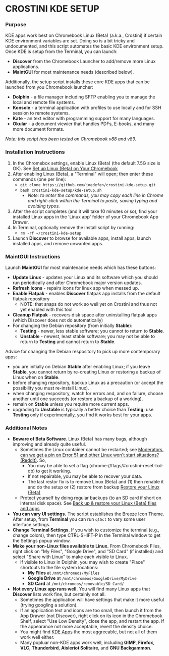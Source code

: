 # CROSTINI KDE SETUP #
### Purpose ###
KDE apps work best on Chromebook Linux (Beta) (a.k.a., Crostini) if certain KDE environment variables are set.
Doing so is a bit tricky and undocumented, and this script automates the basic KDE environment setup.
Once KDE is setup from the Terminal, you can launch:
* **Discover** from the Chromebook Launcher to add/remove more Linux applications.
* **MaintGUI** for most maintenance needs (described below).

Additionally, the setup script installs these core KDE apps that can be launched from you Chromebook launcher:
* **Dolphin** - a file manager including SFTP enabling you to manage the local and remote file systems.
* **Konsole** - a terminal application with profiles to use locally and for SSH session to remote systems.
* **Kate** - an text editor with programming support for many languages.
* **Okular** - a document viewier that handles PDFs, E-books, and many more document formats.

*Note: this script has been tested on Chromebook v88 and v89.*


### Installation Instructions ###

1. In the Chromebox settings, enable Linux (Beta) (the default 7.5G size is OK). See [Set up Linux (Beta) on Your Chromebook](https://support.google.com/chromebook/answer/9145439?p=chromebook_linuxapps&b=hatch-signed-mp-v6keys&visit_id=637506510150436611-3956044416&rd=1)
1. After enabling Linux (Beta), a "Terminal" will open;  then enter these commands (one per line):
	* `git clone https://github.com/joedefen/crostini-kde-setup.git`
	* `bash crostini-kde-setup/kde-setup.sh`
		* *Note: to enter the commands, you may copy each line in Chrome and right-click within the Terminal to paste, saving typing and avoiding typos.*
1. After the script completes (and it will take 10 minutes or so), find your installed Linux apps in the 'Linux app' folder of your Chromebook App Drawer.
1. In Terminal, optionally remove the install script by running:
	* `rm -rf ~/crostini-kde-setup`
1. Launch **Discover** to browse for available apps, install apps, launch installed apps, and remove unwanted apps.

### MaintGUI Instructions ###

Launch **MaintGUI** for most maintenance needs which has these buttons:
* **Update Linux** - updates your Linux and its software which you should run periodically
  and after Chromebook major version updates.
* **Refresh Icons** - repairs icons for linux app when messed up.
* **Enable Flatpak** - enables **Discover** flatpak app installs from the default flatpak repository
	* NOTE: that snaps do not work so well yet on Crostini and thus not yet enabled with this tool
* **Cleanup Flatpak** - recovers disk space after uninstalling flatpak apps (which Discover does not do automatically)
* For changing the Debian repository (from initially **Stable**):
    * **Testing** - newer, less stable software; you cannot to return to **Stable**.
    * **Unstable** - newest, least stable software; you may not be able
      to return to **Testing** and cannot return to **Stable**.

Advice for changing the Debian respository to pick up more contemporary apps:
* you are initially on Debian **Stable** after enabling Linux; if you leave **Stable**,
  you cannot return by re-creating Linux or restoring a backup of Linux when on **Stable**.
* before changing repository, backup Linux as a precaution
  (or accept the possibility you must re-install Linux).
* when changing respository, watch for errors and, and on failure, choose another
  until one succeeds (or restore a backup of a working).
* remain on **Stable** unless you require more current apps.
* upgrading to **Unstable** is typically a better choice than **Testing**;  use **Testing** only if
  experimentally, you find it works best for your apps.

### Additional Notes ###
* **Beware of Beta Software**.  Linux (Beta) has many bugs, although improving and already quite useful.
	* Sometimes the Linux container cannot be restarted; see [Moderators, can we get a pin on Error 51 and other Linux won't start situations?(Reddit)](https://www.reddit.com/r/Crostini/comments/ljdbck/moderators_can_we_get_a_pin_on_error_51_and_other/). So,
		* You may be able to set a flag (chrome://flags/#crostini-reset-lxd-db) to get it working.
		* If not repairable, you may be able to recover your data.
		* The last restor fix is to remove Linux (Beta) and (1) then renable it and do the setup or (2) restore from backup [Restore your Linux (Beta)](https://support.google.com/chromebook/answer/9592813?hl=en)
	* Protect yourself by doing regular backups (to an SD card if short on internal disk space).  See [Back up & restore your Linux (Beta) files and apps](https://support.google.com/chromebook/answer/9592813?hl=en)
* **You can vary UI settings.** The script establishes the Breeze Icon Theme.  After setup, from **Terminal** you can run `qt5ct` to vary some user interface settings.
* **Change Terminal Settings.** If you wish to customize the terminal (e.g., change colors), then type CTRL-SHIFT-P in the Terminal window to get the Settings popup window.
* **Make your non-Linux files available to Linux.** From Chromebook Files, right click on "My Files", "Google Drive", and "SD Card" (if installed) and select "Share with Linux" to make each visible to Linux.
	* If visible to Linux in Dolphin, you may wish to create "Place" shortcuts to the file system locations:
		* **My Files** at `/mnt/chromeos/MyFiles`
		* **Google Drive** at `/mnt/chromeos/GoogleDrive/MyDrive`
		* **SD Card** at `/mnt/chromeos/removable/SD Card/`
* **Not every Linux app runs well.** You will find many Linux apps that **Discover** lists work fine, but certainly not all.
	* Sometimes the application will have settings that make it more useful (trying googling a solution).
	* If an application text and icons are too small, then launch it from the App Drawer (not Discover), right click on its icon in the Chromebook Shelf, select "Use Low Density", close the app, and restart the app.  If the appearance not more acceptable, revert the density choice.
	* You might find [KDE Apps](https://apps.kde.org/) the most aggreeable, but not all of them work well either.
	* Many popluar non-KDE apps work well, including **GIMP**, **Firefox**, **VLC**, **Thunderbird**, **Aisleriot Solitaire**, and **GNU Backgammon**.
